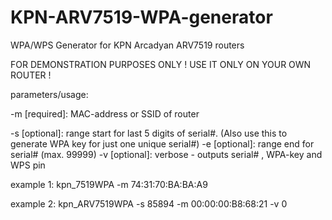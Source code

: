 # KPN-ARV7519-WPA-generator
WPA/WPS Generator for KPN Arcadyan ARV7519 routers

FOR DEMONSTRATION PURPOSES ONLY !
USE IT ONLY ON YOUR OWN ROUTER !


parameters/usage:

-m [required]: MAC-address or SSID of router

-s [optional]: range start for last 5 digits of serial#. (Also use this to generate WPA key for just one unique serial#)
-e [optional]: range end for serial# (max. 99999)
-v [optional]: verbose  - outputs serial# , WPA-key and WPS pin


example 1: kpn_7519WPA -m 74:31:70:BA:BA:A9

example 2: kpn_ARV7519WPA -s 85894 -m 00:00:00:B8:68:21 -v 0


